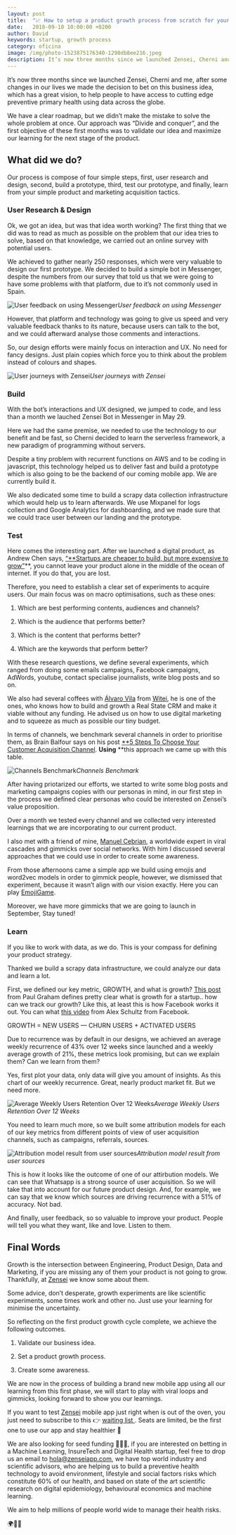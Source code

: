 ```yaml
---
layout: post
title:  "📈 How to setup a product growth process from scratch for your startup"
date:   2018-09-10 10:00:00 +0200
author: David
keywords: startup, growth process
category: oficina
image: /img/photo-1523875176340-1298db8ee216.jpeg
description: It’s now three months since we launched Zensei, Cherni and me, after some changes in our lives we made the decision to bet on this business idea, which has...
--- 
```


It’s now three months since we launched Zensei, Cherni and me, after some changes in our lives we made the decision to bet on this business idea, which has a great vision, to help people to have access to cutting edge preventive primary health using data across the globe.

We have a clear roadmap, but we didn’t make the mistake to solve the whole problem at once. Our approach was “Divide and conquer”, and the first objective of these first months was to validate our idea and maximize our learning for the next stage of the product.

## **What did we do?**

Our process is compose of four simple steps, first, user research and design, second, build a prototype, third, test our prototype, and finally, learn from your simple product and marketing acquisition tactics.

### User Research & Design

Ok, we got an idea, but was that idea worth working? The first thing that we did was to read as much as possible on the problem that our idea tries to solve, based on that knowledge, we carried out an online survey with potential users.

We achieved to gather nearly 250 responses, which were very valuable to design our first prototype. We decided to build a simple bot in Messenger, despite the numbers from our survey that told us that we were going to have some problems with that platform, due to it’s not commonly used in Spain.

![User feedback on using Messenger](https://cdn-images-1.medium.com/max/2128/1*lYPQI4gzyMWViDg-6qMsJw.png)*User feedback on using Messenger*

However, that platform and technology was going to give us speed and very valuable feedback thanks to its nature, because users can talk to the bot, and we could afterward analyse those comments and interactions.

So, our design efforts were mainly focus on interaction and UX. No need for fancy designs. Just plain copies which force you to think about the problem instead of colours and shapes.

![User journeys with Zensei](https://cdn-images-1.medium.com/max/3324/1*9zD6ZFBJPV_Jqth2CPctNw.jpeg)*User journeys with Zensei*

### Build

With the bot’s interactions and UX designed, we jumped to code, and less than a month we lauched Zensei Bot in Messenger in May 29.

Here we had the same premise, we needed to use the technology to our benefit and be fast, so Cherni decided to learn the serverless framework, a new paradigm of programming without servers.

Despite a tiny problem with recurrent functions on AWS and to be coding in javascript, this technology helped us to deliver fast and build a prototype which is also going to be the backend of our coming mobile app. We are currently build it.

We also dedicated some time to build a scrapy data collection infrastructure which would help us to learn afterwards. We use Mixpanel for logs collection and Google Analytics for dashboarding, and we made sure that we could trace user between our landing and the prototype.

### Test

Here comes the interesting part. After we launched a digital product, as Andrew Chen says, [“**Startups are cheaper to build, but more expensive to grow”](http://andrewchen.co/startups-are-cheaper-to-build-more-expensive-to-grow/)**, you cannot leave your product alone in the middle of the ocean of internet. If you do that, you are lost.

Therefore, you need to establish a clear set of experiments to acquire users. Our main focus was on macro optimisations, such as these ones:

1. Which are best performing contents, audiences and channels?

1. Which is the audience that performs better?

1. Which is the content that performs better?

1. Which are the keywords that perform better?

With these research questions, we define several experiments, which ranged from doing some emails campaigns, Facebook campaigns, AdWords, youtube, contact specialise journalists, write blog posts and so on.

We also had several coffees with [Álvaro Vila](https://twitter.com/alvarovmz) from [Witei](https://witei.com/es/), he is one of the ones, who knows how to build and growth a Real State CRM and make it viable without any funding. He advised us on how to use digital marketing and to squeeze as much as possible our tiny budget.

In terms of channels, we benchmark several channels in order to prioritise them, as Brain Balfour says on his post [**5 Steps To Choose Your Customer Acquisition Channel](https://www.coelevate.com/essays/5-steps-to-choose-your-customer-acquisition-channel). **Using** **this approach we came up with this table.

![Channels Benchmark](https://cdn-images-1.medium.com/max/2312/1*bArVPoXiyJeRnwAVZNdQ3g.png)*Channels Benchmark*

After having priotarized our efforts, we started to write some blog posts and marketing campaigns copies with our personas in mind, in our first step in the process we defined clear personas who could be interested on Zensei’s value proposition.

Over a month we tested every channel and we collected very interested learnings that we are incorporating to our current product.

I also met with a friend of mine, [Manuel Cebrian](http://web.media.mit.edu/~cebrian/), a worldwide expert in viral cascades and gimmicks over social networks. With him I discussed several approaches that we could use in order to create some awareness.

From those afternoons came a simple app we build using emojis and word2vec models in order to gimmick people, however, we dismissed that experiment, because it wasn’t align with our vision exactly. Here you can play [EmojiGame](https://zenseiapp.com/game/).

Moreover, we have more gimmicks that we are going to launch in September, Stay tuned!

### Learn

If you like to work with data, as we do. This is your compass for defining your product strategy.

Thanked we build a scrapy data infrastructure, we could analyze our data and learn a lot.

First, we defined our key metric, GROWTH, and what is growth? [This post](http://www.paulgraham.com/growth.html) from Paul Graham defines pretty clear what is growth for a startup.. how can we track our growth? Like this, at least this is how Facebook works it out. You can what [this video](https://www.youtube.com/watch?v=n_yHZ_vKjno) from Alex Schultz from Facebook.

GROWTH = NEW USERS — CHURN USERS + ACTIVATED USERS

Due to recurrence was by default in our designs, we achieved an average weekly recurrence of 43% over 12 weeks since launched and a weekly average growth of 21%, these metrics look promising, but can we explain them? Can we learn from them?

Yes, first plot your data, only data will give you amount of insights. As this chart of our weekly recurrence. Great, nearly product market fit. But we need more.

![Average Weekly Users Retention Over 12 Weeks](https://cdn-images-1.medium.com/max/2004/1*B1pxVe5F2MWcKZ5nYubwQw.png)*Average Weekly Users Retention Over 12 Weeks*

You need to learn much more, so we built some attribution models for each of our key metrics from different points of view of user acquisition channels, such as campaigns, referrals, sources.

![Attribution model result from user sources](https://cdn-images-1.medium.com/max/2000/1*nJEdi2sfIAqqg6sa-0rq9A.png)*Attribution model result from user sources*

This is how it looks like the outcome of one of our attirbution models. We can see that Whatsapp is a strong source of user acquisition. So we will take that into account for our future product design. And, for example, we can say that we know which sources are driving recurrence with a 51% of accuracy. Not bad.

And finally, user feedback, so so valuable to improve your product. People will tell you what they want, like and love. Listen to them.

## Final Words

Growth is the intersection between Engineering, Product Design, Data and Marketing, if you are missing any of them your product is not going to grow. Thankfully, at [Zensei](https://zenseiapp.com) we know some about them.

Some advice, don’t desperate, growth experiments are like scientific experiments, some times work and other no. Just use your learning for minimise the uncertainty.

So reflecting on the first product growth cycle complete, we achieve the following outcomes.

1. Validate our business idea.

1. Set a product growth process.

1. Create some awareness.

We are now in the process of building a brand new mobile app using all our learning from this first phase, we will start to play with viral loops and gimmicks, looking forward to show you our learnings.

If you want to test [Zensei](https://zenseiapp.com) mobile app just right when is out of the oven, you just need to subscribe to this 👉 [waiting list ](https://landings.zenseiapp.com/?utm_source=invitation&utm_medium=medium&utm_campaign=growth_post). Seats are limited, be the first one to use our app and stay healthier 📱

We are also looking for seed funding 💸💸💸, if you are interested on betting in a Machine Learning, InsureTech and Digital Health startup, feel free to drop us an email to [hola@zenseiapp.com](http://hola@zenseiapp.com), we have top world industry and scientific advisors, who are helping us to build a preventive health technology to avoid environment, lifestyle and social factors risks which constitute 60% of our health, and based on state of the art scientific research on digital epidemiology, behavioural economics and machine learning.

We aim to help millions of people world wide to manage their health risks.

🌍📱🏥